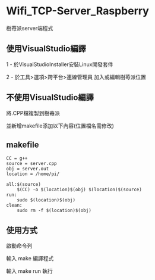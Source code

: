 # Wifi_TCP-Server_Raspberry
樹苺派server端程式

## 使用VisualStudio編譯

1 - 於VisualStudioInstaller安裝Linux開發套件

2 - 於工具>選項>跨平台>連線管理員 加入或編輯樹苺派位置

## 不使用VisualStudio編譯
將.CPP檔複製到樹苺派

並新增makefile添加以下內容(位置檔名需修改)
## makefile

	CC = g++
	source = server.cpp
	obj = server.out
	location = /home/pi/

	all:$(source)
		$(CC) -o $(location)$(obj) $(location)$(source)
	run:
		sudo $(location)$(obj)
	clean:
		sudo rm -f $(location)$(obj)

## 使用方式
啟動命令列

輸入 make 編譯程式

輸入 make run 執行
